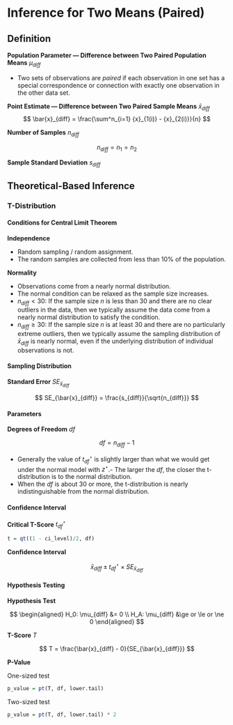 

# Inference for Two Means (Paired)

## Definition

**Population Parameter — Difference between Two Paired Population Means** $\mu_{diff}$

- Two sets of observations are _paired_ if each observation in one set has a special correspondence or connection with exactly one observation in the other data set.

**Point Estimate — Difference between Two Paired Sample Means** $\bar{x}_{diff}$
$$
\bar{x}_{diff} = \frac{\sum^n_{i=1} {x}_{1(i)} - {x}_{2(i)}}{n}
$$

**Number of Samples** $n_{diff}$

$$
n_{diff} = n_1 = n_2
$$

**Sample Standard Deviation** $s_{diff}$

## Theoretical-Based Inference

### T-Distribution

#### Conditions for Central Limit Theorem

**Independence**

- Random sampling / random assignment.
- The random samples are collected from less than 10% of the population.

**Normality**

- Observations come from a nearly normal distribution.
- The normal condition can be relaxed as the sample size increases.
- $n_{diff} < 30$: If the sample size $n$ is less than 30 and there are no clear outliers in the data, then we typically assume the data come from a nearly normal distribution to satisfy the condition.
- $n_{diff} ≥ 30$: If the sample size $n$ is at least 30 and there are no particularly extreme outliers, then we typically assume the sampling distribution of $\bar{x}_{diff}$ is nearly normal, even if the underlying distribution of individual observations is not.

#### Sampling Distribution

**Standard Error** $SE_{\bar{x}_{diff}}$

$$
SE_{\bar{x}_{diff}} = \frac{s_{diff}}{\sqrt{n_{diff}}}
$$


#### Parameters

**Degrees of Freedom** $df$

$$
df = n_{diff} - 1
$$

- Generally the value of $t^\star_{df}$ is slightly larger than what we would get under the normal model with $z^\star$.- The larger the $df$, the closer the t-distribution is to the normal distribution.
- When the $df$ is about 30 or more, the t-distribution is nearly indistinguishable from the normal distribution.

#### Confidence Interval 

**Critical T-Score** $t^\star_{df}$

```r
t = qt((1 - ci_level)/2, df)
```

**Confidence Interval**

$$
\bar{x}_{diff} \pm t^\star_{df} \times SE_{\bar{x}_{diff}} 
$$

#### Hypothesis Testing

**Hypothesis Test**

$$
\begin{aligned}
H_0: \mu_{diff} &= 0 \\
H_A: \mu_{diff} &\ge or \le or \ne 0
\end{aligned}
$$

**T-Score** $T$

$$
T = \frac{\bar{x}_{diff} - 0}{SE_{\bar{x}_{diff}}}
$$

**P-Value**

One-sized test

```r
p_value = pt(T, df, lower.tail)
```

Two-sized test

```r
p_value = pt(T, df, lower.tail) * 2
```

